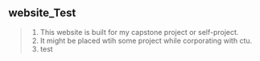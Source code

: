 ## website_Test

> 1. This website is built for my capstone project or self-project.
> 2. It might be placed wtih some project while corporating with ctu.
> 3. test